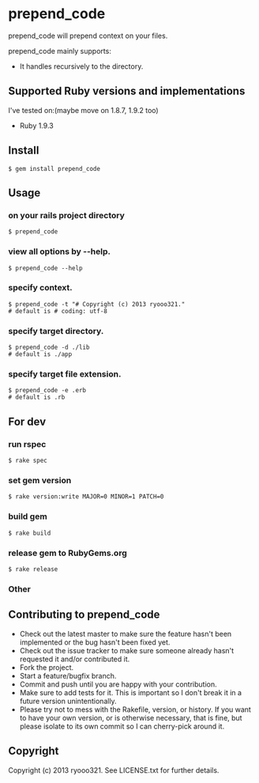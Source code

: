 # prepend_code

prepend_code will prepend context on your files.

prepend_code mainly supports:

* It handles recursively to the directory.

## Supported Ruby versions and implementations
I've tested on:(maybe move on 1.8.7, 1.9.2 too)

* Ruby 1.9.3

## Install

    $ gem install prepend_code

## Usage

### on your rails project directory
    $ prepend_code

### view all options by --help.
    $ prepend_code --help

### specify context.
    $ prepend_code -t "# Copyright (c) 2013 ryooo321."
    # default is # coding: utf-8

### specify target directory.
    $ prepend_code -d ./lib
    # default is ./app

### specify target file extension.
    $ prepend_code -e .erb
    # default is .rb

## For dev

### run rspec
    $ rake spec

### set gem version
    $ rake version:write MAJOR=0 MINOR=1 PATCH=0

### build gem
    $ rake build

### release gem to RubyGems.org
    $ rake release

### Other

## Contributing to prepend_code
 
* Check out the latest master to make sure the feature hasn't been implemented or the bug hasn't been fixed yet.
* Check out the issue tracker to make sure someone already hasn't requested it and/or contributed it.
* Fork the project.
* Start a feature/bugfix branch.
* Commit and push until you are happy with your contribution.
* Make sure to add tests for it. This is important so I don't break it in a future version unintentionally.
* Please try not to mess with the Rakefile, version, or history. If you want to have your own version, or is otherwise necessary, that is fine, but please isolate to its own commit so I can cherry-pick around it.

## Copyright

Copyright (c) 2013 ryooo321. See LICENSE.txt for further details.
